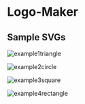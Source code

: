 # Logo-Maker

## Sample SVGs
![example1triangle](https://github.com/Jakefred6/Logo-Maker/assets/142133969/ace66ce4-1047-42cb-941e-38477cfff2bc)

![example2circle](https://github.com/Jakefred6/Logo-Maker/assets/142133969/97b80c5a-4522-4dff-97fb-ccbd5c02b685)

![example3square](https://github.com/Jakefred6/Logo-Maker/assets/142133969/dd3d448f-be50-4e4a-8f26-404dead9d6d6)

![example4rectangle](https://github.com/Jakefred6/Logo-Maker/assets/142133969/d763f85c-e311-4109-9626-8355cac016cd)
